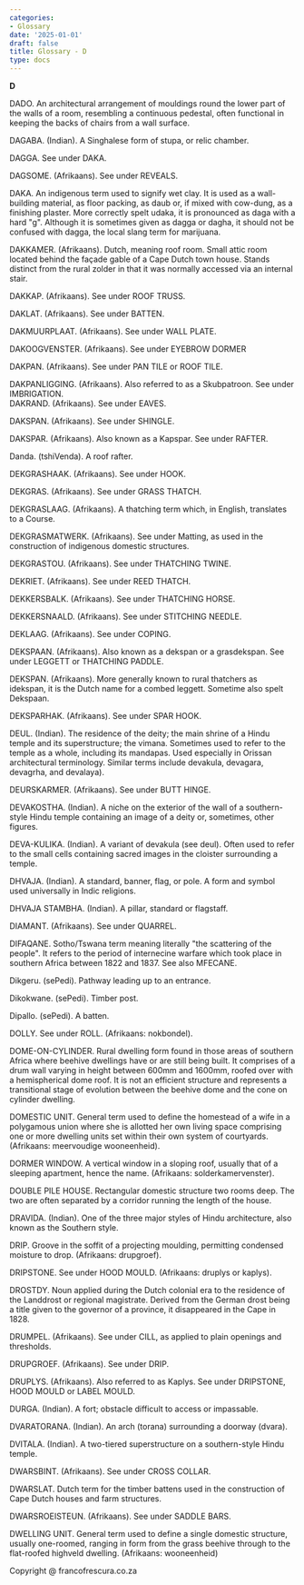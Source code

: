 ```yaml
---
categories:
- Glossary
date: '2025-01-01'
draft: false
title: Glossary - D
type: docs
---
```


**D**

DADO. An architectural arrangement of mouldings round the lower part of the walls of a room, resembling a continuous pedestal, often functional in keeping the backs of chairs from a wall surface.

DAGABA. (Indian). A Singhalese form of stupa, or relic chamber.

DAGGA. See under DAKA.

DAGSOME. (Afrikaans). See under REVEALS.

DAKA. An indigenous term used to signify wet clay. It is used as a wall-building material, as floor packing, as daub or, if mixed with cow-dung, as a finishing plaster. More correctly spelt udaka, it is pronounced as daga with a hard "g". Although it is sometimes given as dagga or dagha, it should not be confused with dagga, the local slang term for marijuana.

DAKKAMER. (Afrikaans). Dutch, meaning roof room. Small attic room located behind the façade gable of a Cape Dutch town house. Stands distinct from the rural zolder in that it was normally accessed via an internal stair.

DAKKAP. (Afrikaans). See under ROOF TRUSS.

DAKLAT. (Afrikaans). See under BATTEN.

DAKMUURPLAAT. (Afrikaans). See under WALL PLATE.

DAKOOGVENSTER. (Afrikaans). See under EYEBROW DORMER

DAKPAN. (Afrikaans). See under PAN TILE or ROOF TILE.

DAKPANLIGGING. (Afrikaans). Also referred to as a Skubpatroon. See under IMBRIGATION.  
DAKRAND. (Afrikaans). See under EAVES.

DAKSPAN. (Afrikaans). See under SHINGLE.

DAKSPAR. (Afrikaans). Also known as a Kapspar. See under RAFTER.

Danda. (tshiVenda). A roof rafter.

DEKGRASHAAK. (Afrikaans). See under HOOK.

DEKGRAS. (Afrikaans). See under GRASS THATCH.

DEKGRASLAAG. (Afrikaans). A thatching term which, in English, translates to a Course.

DEKGRASMATWERK. (Afrikaans). See under Matting, as used in the construction of indigenous domestic structures.

DEKGRASTOU. (Afrikaans). See under THATCHING TWINE.

DEKRIET. (Afrikaans). See under REED THATCH.

DEKKERSBALK. (Afrikaans). See under THATCHING HORSE.

DEKKERSNAALD. (Afrikaans). See under STITCHING NEEDLE.

DEKLAAG. (Afrikaans). See under COPING.

DEKSPAAN. (Afrikaans). Also known as a dekspan or a grasdekspan. See under LEGGETT or THATCHING PADDLE.

DEKSPAN. (Afrikaans). More generally known to rural thatchers as idekspan, it is the Dutch name for a combed leggett. Sometime also spelt Dekspaan.

DEKSPARHAK. (Afrikaans). See under SPAR HOOK.

DEUL. (Indian). The residence of the deity; the main shrine of a Hindu temple and its superstructure; the vimana. Sometimes used to refer to the temple as a whole, including its mandapas. Used especially in Orissan architectural terminology. Similar terms include devakula, devagara, devagrha, and devalaya).

DEURSKARMER. (Afrikaans). See under BUTT HINGE.

DEVAKOSTHA. (Indian). A niche on the exterior of the wall of a southern-style Hindu temple containing an image of a deity or, sometimes, other figures.

DEVA-KULIKA. (Indian). A variant of devakula (see deul). Often used to refer to the small cells containing sacred images in the cloister surrounding a temple.

DHVAJA. (Indian). A standard, banner, flag, or pole. A form and symbol used universally in Indic religions.

DHVAJA STAMBHA. (Indian). A pillar, standard or flagstaff.

DIAMANT. (Afrikaans). See under QUARREL.

DIFAQANE. Sotho/Tswana term meaning literally "the scattering of the people". It refers to the period of internecine warfare which took place in southern Africa between 1822 and 1837. See also MFECANE.

Dikgeru. (sePedi). Pathway leading up to an entrance.

Dikokwane. (sePedi). Timber post.

Dipallo. (sePedi). A batten.

DOLLY. See under ROLL. (Afrikaans: nokbondel).

DOME-ON-CYLINDER. Rural dwelling form found in those areas of southern Africa where beehive dwellings have or are still being built. It comprises of a drum wall varying in height between 600mm and 1600mm, roofed over with a hemispherical dome roof. It is not an efficient structure and represents a transitional stage of evolution between the beehive dome and the cone on cylinder dwelling.

DOMESTIC UNIT. General term used to define the homestead of a wife in a polygamous union where she is allotted her own living space comprising one or more dwelling units set within their own system of courtyards. (Afrikaans: meervoudige wooneenheid).

DORMER WINDOW. A vertical window in a sloping roof, usually that of a sleeping apartment, hence the name. (Afrikaans: solderkamervenster).

DOUBLE PILE HOUSE. Rectangular domestic structure two rooms deep. The two are often separated by a corridor running the length of the house.

DRAVIDA. (Indian). One of the three major styles of Hindu architecture, also known as the Southern style.

DRIP. Groove in the soffit of a projecting moulding, permitting condensed moisture to drop. (Afrikaans: drupgroef).

DRIPSTONE. See under HOOD MOULD. (Afrikaans: druplys or kaplys).

DROSTDY. Noun applied during the Dutch colonial era to the residence of the Landdrost or regional magistrate. Derived from the German drost being a title given to the governor of a province, it disappeared in the Cape in 1828.

DRUMPEL. (Afrikaans). See under CILL, as applied to plain openings and thresholds.

DRUPGROEF. (Afrikaans). See under DRIP.

DRUPLYS. (Afrikaans). Also referred to as Kaplys. See under DRIPSTONE, HOOD MOULD or LABEL MOULD.

DURGA. (Indian). A fort; obstacle difficult to access or impassable.

DVARATORANA. (Indian). An arch (torana) surrounding a doorway (dvara).

DVITALA. (Indian). A two-tiered superstructure on a southern-style Hindu temple.

DWARSBINT. (Afrikaans). See under CROSS COLLAR.

DWARSLAT. Dutch term for the timber battens used in the construction of Cape Dutch houses and farm structures.

DWARSROEISTEUN. (Afrikaans). See under SADDLE BARS.

DWELLING UNIT. General term used to define a single domestic structure, usually one-roomed, ranging in form from the grass beehive through to the flat-roofed highveld dwelling. (Afrikaans: wooneenheid) 

Copyright @ francofrescura.co.za